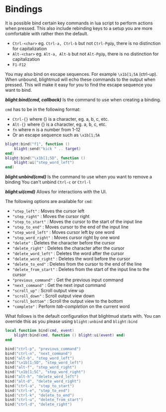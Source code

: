 # Bindings

It is possible bind certain key commands in lua script to perform actions when
pressed. This also include rebinding keys to a setup you are more comfortable
with rather then the default.

- `Ctrl-<char>` eg. `Ctrl-a, Ctrl-b` but not `Ctrl-PgUp`, there is no distinction for capitalization
- `Alt-<char>` eg. `Alt-a, Alt-b` but not `Alt-PgUp`, there is no distinction for capitalization
- `F1-F12`

You may also bind on escape sequences. For example `\x1b[1;5A` (ctrl-up). When
unbound, blightmud will echo these commands to the output when pressed. This
will make it easy for you to find the escape sequence you want to bind.

***blight:bind(cmd, callback)***
Is the command to use when creating a binding.

`cmd` has to be in the following format:
- `Ctrl-{}` where {} is a character, eg. a, b, c, etc.
- `Alt-{}` where {} is a character, eg. a, b, c, etc.
- `fn` where n is a number from 1-12
- Or an escape sequence such as `\x1b[1;5A`

```lua
blight:bind("f1", function ()
    blight:send("kick " .. target)
end)
blight:bind("\x1b[1;5D", function ()
    blight:ui("step_word_left")
end)
```

***blight:unbind(cmd)***
Is the command to use when you want to remove a binding
You can't unbind `Ctrl-c` or `Ctrl-l`

***blight:ui(cmd)***
Allows for interactions with the UI.

The following options are available for `cmd`:
- `"step_left"`         : Moves the cursor left
- `"step_right"`        : Moves the cursor right
- `"step_to_start"`     : Moves the cursor to the start of the input line
- `"step_to_end"`       : Moves cursor to the end of the input line
- `"step_word_left"`    : Moves cursor left by one word
- `"step_word_right"`   : Moves cursor right by one word
- `"delete"`            : Deletes the character before the cursor
- `"delete_right"`      : Deletes the character after the cursor
- `"delete_word_left"`  : Deletes the word after the cursor
- `"delete_word_right"` : Deletes the word before the cursor
- `"delete_to_end"`     : Deletes from the cursor to the end of the line
- `"delete_from_start"` : Deletes from the start of the input line to the cursor
- `"previous_command"`  : Get the previous input command
- `"next_command"`      : Get the next input command
- `"scroll_up"`         : Scroll output view up
- `"scroll_down"`       : Scroll output view down
- `"scroll_bottom"`     : Scroll the output view to the bottom
- `"complete"`          : Perform *tab-completion* on the current word

What follows is the default configuration that blightmud starts with. You can
override this as you please using `blight:unbind` and `blight:bind`

```lua
local function bind(cmd, event)
	blight:bind(cmd, function () blight:ui(event) end)
end

bind("ctrl-p", "previous_command")
bind("ctrl-n", "next_command")
bind("alt-b", "step_word_left")
bind("\x1b[1;5D", "step_word_left")
bind("alt-f", "step_word_right")
bind("\x1b[1;5C", "step_word_right")
bind("alt-h", "delete_word_left")
bind("alt-d", "delete_word_right")
bind("ctrl-a", "step_to_start")
bind("ctrl-e", "step_to_end")
bind("ctrl-k", "delete_to_end")
bind("ctrl-u", "delete_from_start")
bind("ctrl-d", "delete_right")
```
